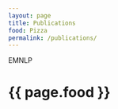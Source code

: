 ```yaml
---
layout: page
title: Publications
food: Pizza
permalink: /publications/
---
```


EMNLP
<h1>{{ page.food }}</h1>
